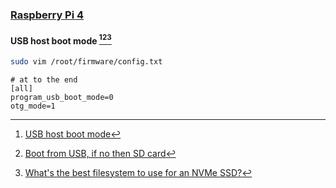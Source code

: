 ### [Raspberry Pi 4](https://www.raspberrypi.com/products/raspberry-pi-4-model-b/)

#### USB host boot mode [^1][^2][^3]

```sh
sudo vim /root/firmware/config.txt
```

```
# at to the end
[all]
program_usb_boot_mode=0
otg_mode=1
```

[^1]: [USB host boot mode](https://www.raspberrypi.com/documentation/computers/raspberry-pi.html#usb-host-boot-mode)
[^2]: [Boot from USB, if no then SD card](https://raspberrypi.stackexchange.com/questions/91889/boot-from-usb-if-no-then-sd-card)
[^3]: [What's the best filesystem to use for an NVMe SSD?](https://www.reddit.com/r/linux4noobs/comments/lmf8ju/whats_the_best_filesystem_to_use_for_an_nvme_ssd/)